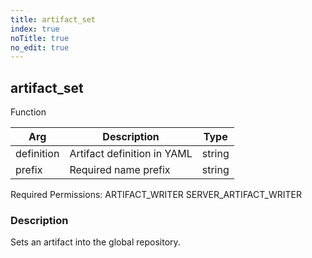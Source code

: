 ```yaml
---
title: artifact_set
index: true
noTitle: true
no_edit: true
---
```




<div class="vql_item"></div>


## artifact_set
<span class='vql_type label label-warning pull-right page-header'>Function</span>



<div class="vqlargs"></div>

Arg | Description | Type
----|-------------|-----
definition|Artifact definition in YAML|string
prefix|Required name prefix|string

Required Permissions: 
<span class="linkcolour label label-success">ARTIFACT_WRITER</span>
<span class="linkcolour label label-success">SERVER_ARTIFACT_WRITER</span>

### Description

Sets an artifact into the global repository.

